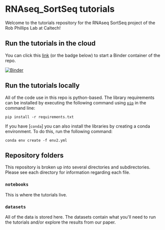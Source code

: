 # RNAseq_SortSeq tutorials 

Welcome to the tutorials repository for the RNAseq SortSeq project of the Rob Phillips Lab at Caltech! 

## Run the tutorials in the cloud

You can click this [link](https://mybinder.org/v2/gh/RPGroup-PBoC/RNAseq_SortSeq/tutorials) (or the badge below) to start a Binder container of the repo. 

[![Binder](https://mybinder.org/badge_logo.svg)](https://mybinder.org/v2/gh/RPGroup-PBoC/RNAseq_SortSeq/tutorials)


## Run the tutorials locally


All of the code use in this repo is python-based.
The library requirements can be installed by executing the following command using
[`pip`](pypi.org/project/pip) in the command line:

``` pip install -r requirements.txt ```

If you have [`conda`] you can also install the libraries by creating a conda environment.
To do this, run the following command: 

```conda env create -f env2.yml```

## Repository folders

This repository is broken up into several directories and subdirectories. Please
see each directory for information regarding each file. 


### **`notebooks`** 

This is where the tutorials live. 

### **`datasets`** 

All of the data is stored here. The datasets contain what you'll need to run the
tutorials and/or explore the results from our paper.


